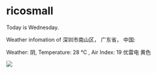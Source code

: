 # ricosmall

Today is Wednesday.

Weather infomation of 深圳市南山区， 广东省， 中国: 

Weather: 阴, Temperature: 28 ℃ , Air Index: 19 优雷电 黄色

<img src="https://github-readme-stats.vercel.app/api?username=ricosmall&show_icons=true" />

